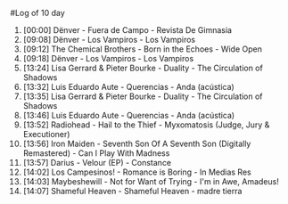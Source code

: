 #Log of 10 day

1. [00:00] Dënver - Fuera de Campo - Revista De Gimnasia
1. [09:08] Dënver - Los Vampiros - Los Vampiros
1. [09:12] The Chemical Brothers - Born in the Echoes - Wide Open
1. [09:18] Dënver - Los Vampiros - Los Vampiros
1. [13:24] Lisa Gerrard & Pieter Bourke - Duality - The Circulation of Shadows
1. [13:32] Luis Eduardo Aute - Querencias - Anda (acústica)
1. [13:35] Lisa Gerrard & Pieter Bourke - Duality - The Circulation of Shadows
1. [13:46] Luis Eduardo Aute - Querencias - Anda (acústica)
1. [13:52] Radiohead - Hail to the Thief - Myxomatosis (Judge, Jury & Executioner)
1. [13:56] Iron Maiden - Seventh Son Of A Seventh Son (Digitally Remastered) - Can I Play With Madness
1. [13:57] Darius - Velour (EP) - Constance
1. [14:02] Los Campesinos! - Romance is Boring - In Medias Res
1. [14:03] Maybeshewill - Not for Want of Trying - I'm in Awe, Amadeus!
1. [14:07] Shameful Heaven - Shameful Heaven - madre tierra
